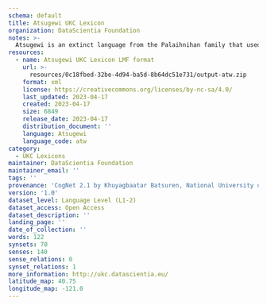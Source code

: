 ```yaml
---
schema: default
title: Atsugewi UKC Lexicon
organization: DataScientia Foundation
notes: >-
  Atsugewi is an extinct language from the Palaihnihan family that used to be spoken in North America. The UKC Lexicon of Atsugewi is represented as a lexico-semantic network. It consists of words, word senses, synsets, as well as sense-level and synset-level relationships
resources:
  - name: Atsugewi UKC Lexicon LMF format
    url: >-
      resources/0c18fbed-32be-4d94-ba5d-8b64dc51e731/output-atw.zip
    format: xml
    license: https://creativecommons.org/licenses/by-nc-sa/4.0/
    last_updated: 2023-04-17
    created: 2023-04-17
    size: 6849
    release_date: 2023-04-17
    distribution_document: ''
    language: Atsugewi
    language_code: atw
category:
  - UKC Lexicons
maintainer: DataScientia Foundation
maintainer_email: ''
tags: ''
provenance: 'CogNet 2.1 by Khuyagbaatar Batsuren, National University of Mongolia (http://cognet.ukc.disi.unitn.it); KinDiv: Kinship Diversity 1.0 by Temuulen Khishigsuren (http://ukc.disi.unitn.it/index.php/kinship/); Native Languages of the Americas 2021.11. by Laura Redish and Orrin Lewis (http://www.native-languages.org); Princeton WordNet 2.1 by Princeton University (https://wordnet.princeton.edu)'
version: '1.0'
dataset_level: Language Level (L1-2)
dataset_access: Open Access
dataset_description: ''
landing_page: ''
date_of_collection: ''
words: 122
synsets: 70
senses: 140
sense_relations: 0
synset_relations: 1
more_information: http://ukc.datascientia.eu/
latitude_map: 40.75
longitude_map: -121.0
---
```

